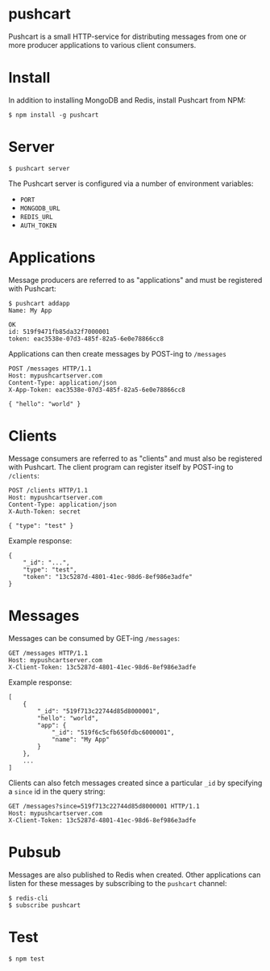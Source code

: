 pushcart
========

Pushcart is a small HTTP-service for distributing messages from one or more producer applications to various client consumers.

# Install

In addition to installing MongoDB and Redis, install Pushcart from NPM:

    $ npm install -g pushcart

# Server

    $ pushcart server

The Pushcart server is configured via a number of environment variables:

* `PORT`
* `MONGODB_URL`
* `REDIS_URL`
* `AUTH_TOKEN`

# Applications

Message producers are referred to as "applications" and must be registered with Pushcart:

    $ pushcart addapp
    Name: My App

    OK
    id: 519f9471fb85da32f7000001
    token: eac3538e-07d3-485f-82a5-6e0e78866cc8

Applications can then create messages by POST-ing to `/messages`

    POST /messages HTTP/1.1
    Host: mypushcartserver.com
    Content-Type: application/json
    X-App-Token: eac3538e-07d3-485f-82a5-6e0e78866cc8

    { "hello": "world" }

# Clients

Message consumers are referred to as "clients" and must also be registered with Pushcart.  The client program can register itself by POST-ing to `/clients`:

    POST /clients HTTP/1.1
    Host: mypushcartserver.com
    Content-Type: application/json
    X-Auth-Token: secret

    { "type": "test" }

Example response:

    {
        "_id": "...",
        "type": "test",
        "token": "13c5287d-4801-41ec-98d6-8ef986e3adfe"
    }

# Messages

Messages can be consumed by GET-ing `/messages`:

    GET /messages HTTP/1.1
    Host: mypushcartserver.com
    X-Client-Token: 13c5287d-4801-41ec-98d6-8ef986e3adfe

Example response:

    [
        {
            "_id": "519f713c22744d85d8000001",
            "hello": "world",
            "app": {
                "_id": "519f6c5cfb650fdbc6000001",
                "name": "My App"
            }
        },
        ...
    ]

Clients can also fetch messages created since a particular `_id` by specifying a `since` id in the query string:

    GET /messages?since=519f713c22744d85d8000001 HTTP/1.1
    Host: mypushcartserver.com
    X-Client-Token: 13c5287d-4801-41ec-98d6-8ef986e3adfe

# Pubsub

Messages are also published to Redis when created.  Other applications can listen for these messages by subscribing to the `pushcart` channel:

    $ redis-cli
    $ subscribe pushcart

# Test

    $ npm test